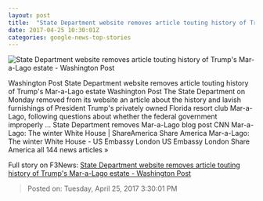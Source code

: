 ```yaml
---
layout: post
title:  "State Department website removes article touting history of Trump's Mar-a-Lago estate - Washington Post"
date: 2017-04-25 10:30:01Z
categories: google-news-top-stories
---
```


![State Department website removes article touting history of Trump's Mar-a-Lago estate - Washington Post](https://img.washingtonpost.com/rf/image_1484w/2010-2019/Wires/Videos/201704/Reuters/Images/2017-04-13T205355Z_1_OV6C8MZFJ_RTRMADC_0_USA-TRUMP-MARALAGO.jpg)

Washington Post State Department website removes article touting history of Trump's Mar-a-Lago estate Washington Post The State Department on Monday removed from its website an article about the history and lavish furnishings of President Trump's privately owned Florida resort club Mar-a-Lago, following questions about whether the federal government improperly ... State Department removes Mar-a-Lago blog post CNN Mar-a-Lago: The winter White House | ShareAmerica Share America Mar-a-Lago: The winter White House - US Embassy London US Embassy London Share America all 144 news articles »


Full story on F3News: [State Department website removes article touting history of Trump's Mar-a-Lago estate - Washington Post](http://www.f3nws.com/n/dyfTYC)

> Posted on: Tuesday, April 25, 2017 3:30:01 PM
